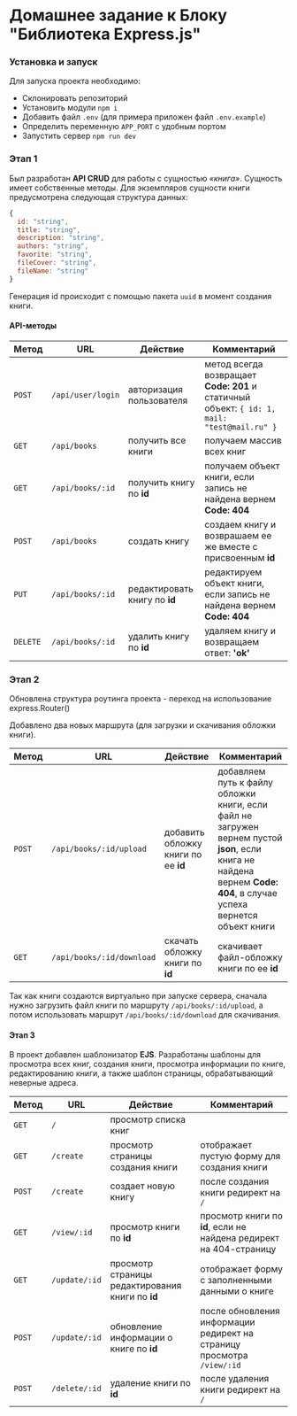 # Домашнее задание к Блоку "Библиотека Express.js"

### Установка и запуск

Для запуска проекта необходимо:

- Склонировать репозиторий
- Установить модули `npm i`
- Добавить файл `.env` (для примера приложен файл `.env.example`)
- Определить переменную `APP_PORT` с удобным портом
- Запустить сервер `npm run dev`

### Этап 1

Был разработан **API CRUD** для работы с сущностью _«книга»_. Сущность имеет собственные методы. Для экземпляров сущности книги предусмотрена следующая структура данных:

```javascript
{
  id: "string",
  title: "string",
  description: "string",
  authors: "string",
  favorite: "string",
  fileCover: "string",
  fileName: "string"
}
```

Генерация id происходит с помощью пакета `uuid` в момент создания книги.

#### API-методы

| Метод    | URL               | Действие                      | Комментарий                                                                                 |
| -------- | ----------------- | ----------------------------- | ------------------------------------------------------------------------------------------- |
| `POST`   | `/api/user/login` | авторизация пользователя      | метод всегда возвращает **Code: 201** и статичный объект: `{ id: 1, mail: "test@mail.ru" }` |
| `GET`    | `/api/books`      | получить все книги            | получаем массив всех книг                                                                   |
| `GET`    | `/api/books/:id`  | получить книгу по **id**      | получаем объект книги, если запись не найдена вернем **Code: 404**                          |
| `POST`   | `/api/books`      | создать книгу                 | создаем книгу и возврашаем ее же вместе с присвоенным **id**                                |
| `PUT`    | `/api/books/:id`  | редактировать книгу по **id** | редактируем объект книги, если запись не найдена вернем **Code: 404**                       |
| `DELETE` | `/api/books/:id`  | удалить книгу по **id**       | удаляем книгу и возвращаем ответ: **'ok'**                                                  |

### Этап 2

Обновлена структура роутинга проекта - переход на использование express.Router()

Добавлено два новых маршрута (для загрузки и скачивания обложки книги).

| Метод  | URL                       | Действие                            | Комментарий                                                                                                                                                           |
| ------ | ------------------------- | ----------------------------------- | --------------------------------------------------------------------------------------------------------------------------------------------------------------------- |
| `POST` | `/api/books/:id/upload`   | добавить обложку книги по ее **id** | добавляем путь к файлу обложки книги, если файл не загружен вернем пустой **json**, если книга не найдена вернем **Code: 404**, в случае успеха вернется объект книги |
| `GET`  | `/api/books/:id/download` | скачать обложку книги по **id**     | скачивает файл-обложку книги по ее **id**                                                                                                                             |

Так как книги создаются виртуально при запуске сервера, сначала нужно загрузить файл книги по маршруту `/api/books/:id/upload`, а потом использовать маршрут `/api/books/:id/download` для скачивания.

#### Этап 3

В проект добавлен шаблонизатор **EJS**. Разработаны шаблоны для просмотра всех книг, создания книги, просмотра информации по книге, редактированию книги, а также шаблон страницы, обрабатывающий неверные адреса.

| Метод  | URL           | Действие                                         | Комментарий                                                            |
| ------ | ------------- | ------------------------------------------------ | ---------------------------------------------------------------------- |
| `GET`  | `/`           | просмотр списка книг                             |                                                                        |
| `GET`  | `/create`     | просмотр страницы создания книги                 | отображает пустую форму для создания книги                             |
| `POST` | `/create`     | создает новую книгу                              | после создания книги редирект на `/`                                   |
| `GET`  | `/view/:id`   | просмотр книги по **id**                         | просмотр книги по **id**, если не найдена редирект на 404-страницу     |
| `GET`  | `/update/:id` | просмотр страницы редактирования книги по **id** | отображает форму с заполненными данными о книге                        |
| `POST` | `/update/:id` | обновление информации о книге по **id**          | после обновления информации редирект на страницу просмотра `/view/:id` |
| `POST` | `/delete/:id` | удаление книги по **id**                         | после удаления книги редирект на `/`                                   |
